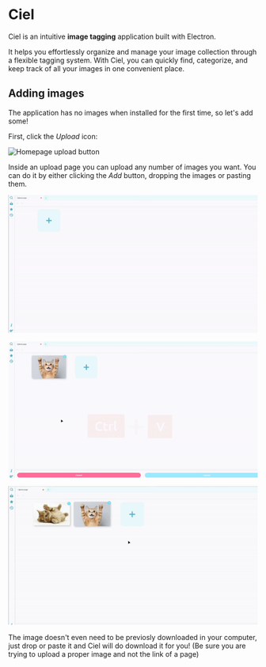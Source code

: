 # Ciel
Ciel is an intuitive **image tagging** application built with Electron.

It helps you effortlessly organize and manage your image collection through a flexible tagging system. With Ciel, you can quickly find, categorize, and keep track of all your images in one convenient place.
## Adding images
The application has no images when installed for the first time, so let's add some!

First, click the *Upload* icon:

![Homepage upload button](https://i.imgur.com/ms9kpOo.png)

Inside an upload page you can upload any number of images you want. You can do it by either clicking the *Add* button, dropping the images or pasting them.

![Dropping an image](resources/help/drop.GIF)

![Pasting an image](resources/help/paste.GIF)

![Uploading local file](resources/help/file-open.GIF)

The image doesn't even need to be previosly downloaded in your computer, just drop or paste it and Ciel will do download it for you! (Be sure you are trying to upload a proper image and not the link of a page)

